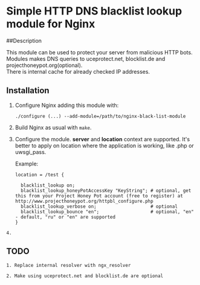 # Simple HTTP DNS blacklist lookup module for Nginx

##Description

This module can be used to protect your server from malicious HTTP bots.<br/>
Modules makes DNS queries to uceprotect.net, blocklist.de and projecthoneypot.org(optional).<br/>
There is internal cache for already checked IP addresses. 

## Installation

   1. Configure Nginx adding this module with:
          
          ./configure (...) --add-module=/path/to/nginx-black-list-module
       
   2. Build Nginx as usual with `make`.
   
   3. Configure the module. **server** and **location** context are supported. 
      It's better to apply on location where the application is working, like .php or uwsgi_pass.
      
      Example:
          
          location = /test {
             
            blacklist_lookup on;
            blacklist_lookup_honeyPotAccessKey "KeyString"; # optional, get this from your Project Honey Pot account (free to register) at http://www.projecthoneypot.org/httpbl_configure.php
            blacklist_lookup_verbose on;                    # optional
            blacklist_lookup_bounce "en";                   # optional, "en" - default, "ru" or "en" are supported
          }
	
	4. 
      
## TODO

	1. Replace internal resolver with ngx_resolver
 
	2. Make using uceprotect.net and blocklist.de are optional
